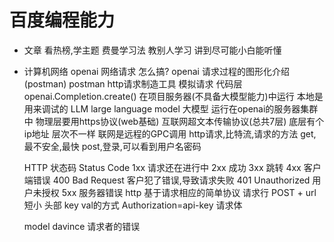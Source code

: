# 百度编程能力

- 文章
    看热榜,学主题
    费曼学习法 教别人学习 讲到尽可能小白能听懂

- 计算机网络
  openai 网络请求 怎么搞?
    openai 请求过程的图形化介绍(postman)
  postman http请求制造工具 模拟请求
    代码层  openai.Completion.create() 在项目服务器(不具备大模型能力)中运行  本地是用来调试的
    LLM large language model 大模型 运行在openai的服务器集群中
    物理层要用https协议(web基础) 互联网超文本传输协议(总共7层)  底层有个ip地址  层次不一样
    联网是远程的GPC调用
    http请求,比特流,请求的方法
    get,最不安全,最快  post,登录,可以看到用户名密码 

    HTTP 状态码 Status Code
    1xx  请求还在进行中
    2xx  成功
    3xx  跳转
    4xx  客户端错误
        400 Bad Request 客户犯了错误,导致请求失败
        401 Unauthorized 用户未授权 
    5xx  服务器错误
    http 基于请求相应的简单协议
        请求行 POST + url  短小
        头部 key val的方式  Authorization=api-key
        请求体

    model davince 请求者的错误  